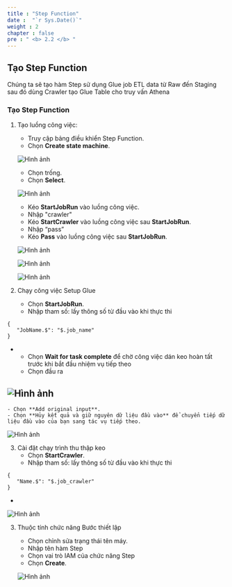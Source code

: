 ```yaml
---
title : "Step Function"
date :  "`r Sys.Date()`" 
weight : 2
chapter : false
pre : " <b> 2.2 </b> "
---
```

## Tạo Step Function

Chúng ta sẽ tạo hàm Step sử dụng Glue job ETL data từ Raw đến Staging sau đó dùng Crawler tạo Glue Table cho truy vấn Athena

### Tạo Step Function

1. Tạo luồng công việc:
    - Truy cập bảng điều khiển Step Function.
    - Chọn **Create state machine**.

   ![Hình ảnh](/repo_pmt_ws-001/images/2/070.png?featherlight=false&width=90pc)
    - Chọn trống.
    - Chọn **Select**.

   ![Hình ảnh](/repo_pmt_ws-001/images/2/071.png?featherlight=false&width=90pc)
    - Kéo **StartJobRun** vào luồng công việc.
    - Nhập "crawler"
    - Kéo **StartCrawler** vào luồng công việc sau **StartJobRun**.
    - Nhập “pass”
    - Kéo **Pass** vào luồng công việc sau **StartJobRun**.

   ![Hình ảnh](/repo_pmt_ws-001/images/2/072.png?featherlight=false&width=90pc)

   ![Hình ảnh](/repo_pmt_ws-001/images/2/073.png?featherlight=false&width=90pc)

   ![Hình ảnh](/repo_pmt_ws-001/images/2/076.png?featherlight=false&width=90pc)

2. Chạy công việc Setup Glue
    - Chọn **StartJobRun**.
    - Nhập tham số: lấy thông số từ đầu vào khi thực thi
```
{
   "JobName.$": "$.job_name"
}
```
-
    - Chọn **Wait for task complete** để chờ công việc dán keo hoàn tất trước khi bắt đầu nhiệm vụ tiếp theo
    - Chọn đầu ra

![Hình ảnh](/repo_pmt_ws-001/images/2/074.png?featherlight=false&width=90pc)
-
    - Chọn **Add original input**.
    - Chọn **Hủy kết quả và giữ nguyên dữ liệu đầu vào** để chuyển tiếp dữ liệu đầu vào của bạn sang tác vụ tiếp theo.

![Hình ảnh](/repo_pmt_ws-001/images/2/075.png?featherlight=false&width=90pc)

3. Cài đặt chạy trình thu thập keo
    - Chọn **StartCrawler**.
    - Nhập tham số: lấy thông số từ đầu vào khi thực thi
```
{
   "Name.$": "$.job_crawler"
}
```
-
![Hình ảnh](/repo_pmt_ws-001/images/2/077.png?featherlight=false&width=90pc)

3. Thuộc tính chức năng Bước thiết lập
    - Chọn chỉnh sửa trạng thái tên máy.
    - Nhập tên hàm Step
    - Chọn vai trò IAM của chức năng Step
    - Chọn **Create**.

   ![Hình ảnh](/repo_pmt_ws-001/images/2/078.png?featherlight=false&width=90pc)